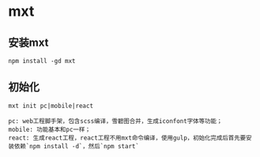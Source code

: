 # mxt

## 安装mxt

`npm install -gd mxt`

## 初始化

`mxt init pc|mobile|react`

    pc: web工程脚手架，包含scss编译，雪碧图合并，生成iconfont字体等功能；
    mobile: 功能基本和pc一样；
    react: 生成react工程，react工程不用mxt命令编译，使用gulp，初始化完成后首先要安装依赖`npm install -d`，然后`npm start`